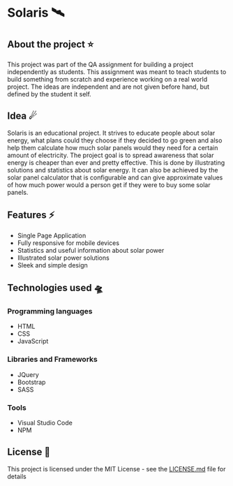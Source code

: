 # Solaris 🛰

## About the project ⭐

This project was part of the QA assignment for building a project independently as students. This assignment was meant to teach students to build something from scratch and experience working on a real world project. The ideas are independent and are not given before hand, but defined by the student it self.

## Idea ☄

Solaris is an educational project. It strives to educate people about solar energy, what plans could they choose if they decided to go green and also help them calculate how much solar panels would they need for a certain amount of electricity. The project goal is to spread awareness that solar energy is cheaper than ever and pretty effective. This is done by illustrating solutions and statistics about solar energy. It can also be achieved by the solar panel calculator that is configurable and can give approximate values of how much power would a person get if they were to buy some solar panels.

## Features ⚡

- Single Page Application
- Fully responsive for mobile devices
- Statistics and useful information about solar power
- Illustrated solar power solutions
- Sleek and simple design

## Technologies used 🛸

### Programming languages

- HTML
- CSS
- JavaScript

### Libraries and Frameworks

- JQuery
- Bootstrap
- SASS

### Tools

- Visual Studio Code
- NPM

## License 🚩

This project is licensed under the MIT License - see the [LICENSE.md](http://yourlinkhere) file for details
